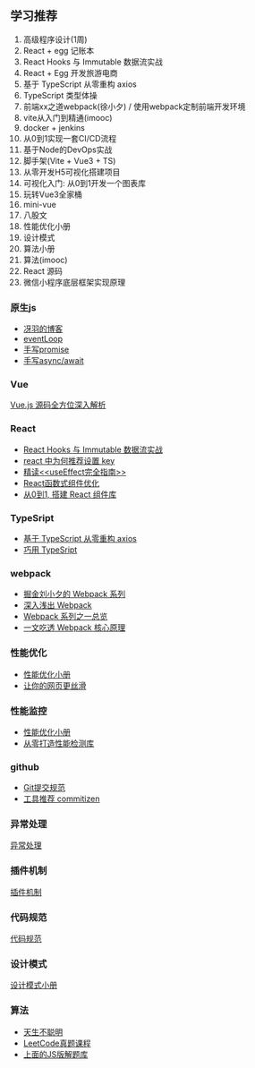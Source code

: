 ## 学习推荐

1. 高级程序设计(1周)
2. React + egg 记账本
3. React Hooks 与 Immutable 数据流实战
4. React + Egg 开发旅游电商
7. 基于 TypeScript 从零重构 axios
6. TypeScript 类型体操
8. 前端xx之道webpack(徐小夕) / 使用webpack定制前端开发环境
9. vite从入门到精通(imooc)
14. docker + jenkins
17. 从0到1实现一套CI/CD流程
19. 基于Node的DevOps实战
15. 脚手架(Vite + Vue3 + TS)
18. 从零开发H5可视化搭建项目
16. 可视化入门: 从0到1开发一个图表库
21. 玩转Vue3全家桶
22. mini-vue
11. 八股文
10. 性能优化小册
12. 设计模式
13. 算法小册
13. 算法(imooc)
5. React 源码
20. 微信小程序底层框架实现原理


### 原生js
- [冴羽的博客](https://github.com/mqyqingfeng/Blog)
- [eventLoop]()
- [手写promise]()
- [手写async/await]()

### Vue
[Vue.js 源码全方位深入解析](https://coding.imooc.com/class/228.html)

### React
- [React Hooks 与 Immutable 数据流实战](https://juejin.cn/book/6844733816460804104)
- [react 中为何推荐设置 key](https://zhuanlan.zhihu.com/p/112917118)
- [精读<<useEffect完全指南>>](https://github.com/ascoders/weekly/blob/v2/096.%E7%B2%BE%E8%AF%BB%E3%80%8AuseEffect%20%E5%AE%8C%E5%85%A8%E6%8C%87%E5%8D%97%E3%80%8B.md)
- [React函数式组件优化](https://juejin.cn/post/6844904000043614222)
- [从0到1, 搭建 React 组件库](https://www.infoq.cn/article/i4q9ybdmxzmu8eex8qvh)

### TypeSript
- [基于 TypeScript 从零重构 axios](https://coding.imooc.com/class/330.html)
- [巧用 TypeSript](https://juejin.cn/post/6844903796997357582)

### webpack
- [掘金刘小夕的 Webpack 系列](https://juejin.cn/post/6844904079219490830)
- [深入浅出 Webpack](http://webpack.wuhaolin.cn/)
- [Webpack 系列之一总览](https://github.com/DDFE/DDFE-blog/issues/36)
- [一文吃透 Webpack 核心原理](https://zhuanlan.zhihu.com/p/363928061)

### 性能优化
- [性能优化小册](https://juejin.cn/book/6844733750048210957)
- [让你的网页更丝滑](https://zhuanlan.zhihu.com/p/66398148)

### 性能监控
- [性能优化小册](https://juejin.cn/book/6844733750048210957)
- [从零打造性能检测库](https://juejin.cn/post/6919295789630455815)

### github 
- [Git提交规范](https://juejin.cn/post/6920383665713348615)
- [工具推荐 commitizen]()

### 异常处理
[异常处理](https://juejin.cn/post/6844903462002491399)

### 插件机制
[插件机制](https://juejin.cn/post/6844904039608500237)

### 代码规范
[代码规范](https://github.com/beginor/clean-code-javascript)

### 设计模式
[设计模式小册](https://juejin.cn/book/6844733790204461070)

### 算法
- [天生不聪明](https://mp.weixin.qq.com/s/QvXIDpyrpiOmvEhcOUUmxQ)
- [LeetCode真题课程](https://coding.imooc.com/class/82.html)
- [上面的JS版解题库](https://github.com/sl1673495/leetcode-javascript/issues?page=1&q=is%3Aissue+is%3Aopen)